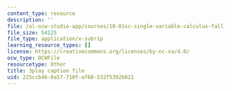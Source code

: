 ```yaml
---
content_type: resource
description: ''
file: /ol-ocw-studio-app/courses/18-01sc-single-variable-calculus-fall-2010/225ccb460a57710faf60532f5392b821_PNTnmH6jsRI.srt
file_size: 54125
file_type: application/x-subrip
learning_resource_types: []
license: https://creativecommons.org/licenses/by-nc-sa/4.0/
ocw_type: OCWFile
resourcetype: Other
title: 3play caption file
uid: 225ccb46-0a57-710f-af60-532f5392b821
---
```

